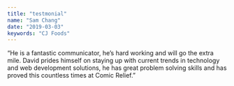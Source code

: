```yaml
---
title: "testmonial"
name: "Sam Chang"
date: "2019-03-03"
keywords: "CJ Foods"
---
```


“He is a fantastic communicator, he’s hard working and will go the extra mile. David prides himself on staying up with current trends in technology and web development solutions, he has great problem solving skills and has proved this countless times at Comic Relief.”
